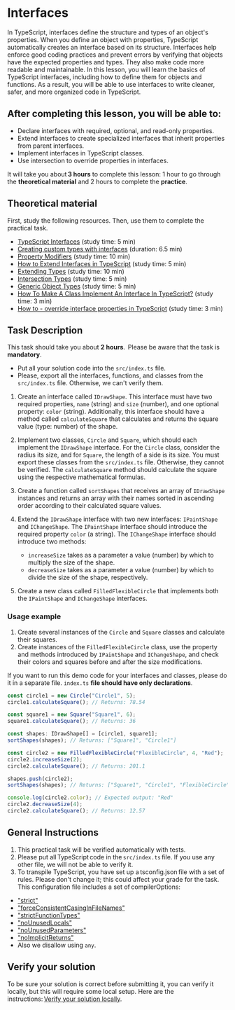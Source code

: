 # Interfaces

In TypeScript, interfaces define the structure and types of an object's properties. When you define an object with properties, TypeScript automatically creates an interface based on its structure. Interfaces help enforce good coding practices and prevent errors by verifying that objects have the expected properties and types. They also make code more readable and maintainable.
In this lesson, you will learn the basics of TypeScript interfaces, including how to define them for objects and functions. As a result, you will be able to use interfaces to write cleaner, safer, and more organized code in TypeScript.

## After completing this lesson, you will be able to:

- Declare interfaces with required, optional, and read-only properties.  
- Extend interfaces to create specialized interfaces that inherit properties from parent interfaces. 
- Implement interfaces in TypeScript classes.  
- Use intersection to override properties in interfaces.

It will take you about **3 hours** to complete this lesson: 1 hour to go through the **theoretical material** and 2 hours to complete the **practice**.

## Theoretical material

First, study the following resources. Then, use them to complete the practical task.

- [TypeScript Interfaces](https://www.typescripttutorial.net/typescript-tutorial/typescript-interface/) (study time: 5 min)
- [Creating custom types with interfaces](https://www.linkedin.com/learning/typescript-essential-training-14687057/creating-custom-types-with-interfaces) (duration: 6.5 min)
- [Property Modifiers](https://www.typescriptlang.org/docs/handbook/2/objects.html#property-modifiers) (study time: 10 min)
- [How to Extend Interfaces in TypeScript](https://www.typescripttutorial.net/typescript-tutorial/typescript-extend-interface/) (study time: 5 min)
- [Extending Types](https://www.typescriptlang.org/docs/handbook/2/objects.html#extending-types) (study time: 10 min)
- [Intersection Types](https://www.typescriptlang.org/docs/handbook/2/objects.html#intersection-types) (study time: 5 min)
- [Generic Object Types](https://www.typescriptlang.org/docs/handbook/2/objects.html#generic-object-types) (study time: 5 min)
- [How To Make A Class Implement An Interface In TypeScript?](https://timmousk.com/blog/typescript-class-implements-interface/) (study time: 3 min)
- [How to - override interface properties in TypeScript](https://www.sharooq.com/how-to-override-interface-properties-in-typescript) (study time: 3 min)

## Task Description

This task should take you about **2 hours**. 
Please be aware that the task is **mandatory**.

- Put all your solution code into the `src/index.ts` file.
- Please, export all the interfaces, functions, and classes from the `src/index.ts` file. Otherwise, we can't verify them.

1. Create an interface called `IDrawShape`. This interface must have two required properties, `name` (string) and `size` (number), and one optional property: `color` (string). Additionally, this interface should have a method called `calculateSquare` that calculates and returns the square value (type: number) of the shape.

2. Implement two classes, `Circle` and `Square`, which should each implement the `IDrawShape` interface. For the `Circle` class, consider the radius its size, and for `Square`, the length of a side is its size. You must export these classes from the `src/index.ts` file. Otherwise, they cannot be verified. The `calculateSquare` method should calculate the square using the respective mathematical formulas.

3. Create a function called `sortShapes` that receives an array of `IDrawShape` instances and returns an array with their names sorted in ascending order according to their calculated square values.

4. Extend the `IDrawShape` interface with two new interfaces: `IPaintShape` and `IChangeShape`. The `IPaintShape` interface should introduce the required property `color` (a string). The `IChangeShape` interface should introduce two methods:

   - `increaseSize` takes as a parameter a value (number) by which to multiply the size of the shape.
   - `decreaseSize` takes as a parameter a value (number) by which to divide the size of the shape, respectively.

5. Create a new class called `FilledFlexibleCircle` that implements both the `IPaintShape` and `IChangeShape` interfaces. 

### Usage example

1. Create several instances of the `Circle` and `Square` classes and calculate their squares.
2. Create instances of the `FilledFlexibleCircle` class, use the property and methods introduced by `IPaintShape` and `IChangeShape`, and check their colors and squares before and after the size modifications.

If you want to run this demo code for your interfaces and classes, please do it in a separate file. `index.ts` **file should have only declarations**.

```ts
const circle1 = new Circle("Circle1", 5);
circle1.calculateSquare(); // Returns: 78.54

const square1 = new Square("Square1", 6);
square1.calculateSquare(); // Returns: 36

const shapes: IDrawShape[] = [circle1, square1];
sortShapes(shapes); // Returns: ["Square1", "Circle1"]

const circle2 = new FilledFlexibleCircle("FlexibleCircle", 4, "Red");
circle2.increaseSize(2);
circle2.calculateSquare(); // Returns: 201.1

shapes.push(circle2);
sortShapes(shapes); // Returns: ["Square1", "Circle1", "FlexibleCircle"]

console.log(circle2.color); // Expected output: "Red"
circle2.decreaseSize(4);
circle2.calculateSquare(); // Returns: 12.57
```

## General Instructions

1. This practical task will be verified automatically with tests.
2. Please put all TypeScript code in the `src/index.ts` file. If you use any other file, we will not be able to verify it.
3. To transpile TypeScript, you have set up a tsconfig.json file with a set of rules. Please don't change it; this could affect your grade for the task. This configuration file includes a set of compilerOptions:

- ["strict"](https://www.typescriptlang.org/tsconfig#strict)
- ["forceConsistentCasingInFileNames"](https://www.typescriptlang.org/tsconfig#forceConsistentCasingInFileNames)
- ["strictFunctionTypes"](https://www.typescriptlang.org/tsconfig#strictFunctionTypes)
- ["noUnusedLocals"](https://www.typescriptlang.org/tsconfig#noUnusedLocals)
- ["noUnusedParameters"](https://www.typescriptlang.org/tsconfig#noUnusedParameters)
- ["noImplicitReturns"](https://www.typescriptlang.org/tsconfig#noImplicitReturns)
- Also we disallow using `any`.

## Verify your solution 

To be sure your solution is correct before submitting it, you can verify it locally, but this will require some local setup. Here are the instructions: [Verify your solution locally](https://gitlab.com/gap-bs-front-end-autocode-documents/autocode-documents/-/blob/main/docs/VerifySolutionLocally.md).
